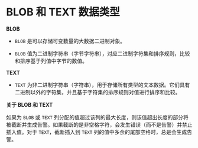 # BLOB 和 TEXT 数据类型

**BLOB**

- `BLOB` 是可以存储可变数量的大数据二进制对象。

- `BLOB` 值为二进制字符串（字节字符串），对应二进制字符集和排序规则，比较和排序基于列值中字节的数值。

**TEXT**

- `TEXT` 为非二进制字符串（字符串），用于存储所有类型的文本数据。它们具有二进制以外的字符集，并且基于字符集的排序规则对值进行排序和比较。

**关于 BLOB 和 TEXT**

如果为 `BLOB` 或 `TEXT` 列分配的值超过该列的最大长度，则该值超出长度的部分将被截断并生成告警。如果截断的是非空格字符，会发生错误（而不是告警）并禁止插入值。对于 `TEXT`，截断插入到 `TEXT` 列的值中多余的尾部空格时，总是会生成告警。

